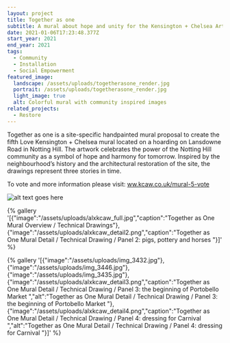```yaml
---
layout: project
title: Together as one
subtitle: A mural about hope and unity for the Kensington + Chelsea Art Week
date: 2021-01-06T17:23:48.377Z
start_year: 2021
end_year: 2021
tags:
  - Community
  - Installation
  - Social Empowerment
featured_image:
  landscape: /assets/uploads/togetherasone_render.jpg
  portrait: /assets/uploads/togetherasone_render.jpg
  light_image: true
  alt: Colorful mural with community inspired images
related_projects:
  - Restore
---
```

Together as one is a site-specific handpainted mural proposal to create the fifth Love Kensington + Chelsea mural located on a hoarding on Lansdowne Road in Notting Hill. The artwork celebrates the power of the Notting Hill community as a symbol of hope and harmony for tomorrow. Inspired by the neighbourhood’s history and the architectural restoration of the site, the drawings represent three stories in time. 

To vote and more information please visit: [ww.kcaw.co.uk/mural-5-vote](https://www.kcaw.co.uk/mural-5-vote)

![alt text goes here](/assets/uploads/alxkcaw_full.jpg "Title goes here")

{% gallery '[{"image":"/assets/uploads/alxkcaw_full.jpg","caption":"Together as One Mural Overview  / Technical Drawings"},{"image":"/assets/uploads/alxkcaw_detail2.png","caption":"Together as One Mural Detail  / Technical Drawing / Panel 2: pigs, pottery and horses "}]' %}

{% gallery '[{"image":"/assets/uploads/img_3432.jpg"},{"image":"/assets/uploads/img_3446.jpg"},{"image":"/assets/uploads/img_3435.jpg"},{"image":"/assets/uploads/alxkcaw_detail3.png","caption":"Together as One Mural Detail  / Technical Drawing / Panel 3: the beginning of Portobello Market ","alt":"Together as One Mural Detail  / Technical Drawing / Panel 3: the beginning of Portobello Market "},{"image":"/assets/uploads/alxkcaw_detail4.png","caption":"Together as One Mural Detail  / Technical Drawing / Panel 4: dressing for Carnival ","alt":"Together as One Mural Detail  / Technical Drawing / Panel 4: dressing for Carnival "}]' %}